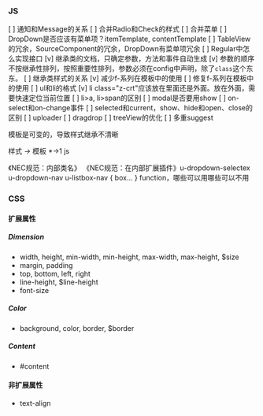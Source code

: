 ### JS

[ ] 通知和Message的关系
[ ] 合并Radio和Check的样式
[ ] 合并菜单
[ ] DropDown是否应该有菜单项？itemTemplate, contentTemplate
[ ] TableView的冗余，SourceComponent的冗余，DropDown有菜单项冗余
[ ] Regular中怎么实现接口
[v] 继承类的文档，只确定参数，方法和事件自动生成
[v] 参数的顺序不按继承性排列，按照重要性排列，参数必须在config中声明，除了`class`这个东东。
[ ] 继承类样式的关系
[v] 减少f-系列在模板中的使用
[ ] 修复f-系列在模板中的使用
[ ] ul和li的格式
[v] li class="z-crt"应该放在里面还是外面。放在外面，需要快速定位当前位置
[ ] li>a, li>span的区别
[ ] modal是否要用show
[ ] on-select和on-change事件
[ ] selected和current，show、hide和open、close的区别
[ ] uploader
[ ] dragdrop
[ ] treeView的优化
[ ] 多重suggest

模板是可变的，导致样式继承不清晰

样式 *->* 模板 *->1 js


《NEC规范：内部类名》
《NEC规范：在内部扩展插件》u-dropdown-selectex
u-dropdown-nav
    u-listbox-nav {
        box...
    }
function，哪些可以用哪些可以不用

### CSS

#### 扩展属性

##### Dimension

- width, height, min-width, min-height, max-width, max-height, $size
- margin, padding
- top, bottom, left, right
- line-height, $line-height
- font-size

##### Color
- background, color, border, $border

##### Content
- #content

#### 非扩展属性

- text-align